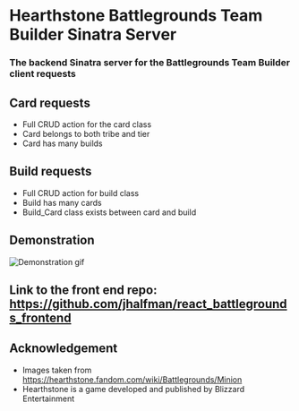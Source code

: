 # Hearthstone Battlegrounds Team Builder Sinatra Server
### The backend Sinatra server for the Battlegrounds Team Builder client requests
## Card requests
* Full CRUD action for the card class
* Card belongs to both tribe and tier
* Card has many builds
## Build requests
* Full CRUD action for build class
* Build has many cards
* Build_Card class exists between card and build

## Demonstration
![Demonstration gif](demonstration.gif)
## Link to the front end repo: https://github.com/jhalfman/react_battlegrounds_frontend

## Acknowledgement
* Images taken from https://hearthstone.fandom.com/wiki/Battlegrounds/Minion
* Hearthstone is a game developed and published by Blizzard Entertainment